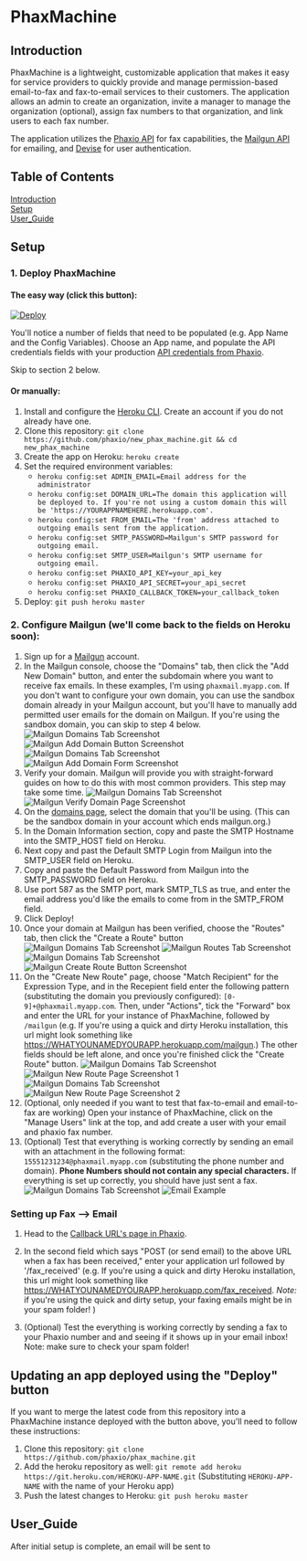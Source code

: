 <!-- [![Build Status](https://travis-ci.org/mwmayerle/new_phax_machine.svg?branch=master)](https://travis-ci.org/mwmayerle/new_phax_machine) -->

<!--------------------------------------------->

# PhaxMachine

## Introduction
PhaxMachine is a lightweight, customizable application that makes it easy for service providers to quickly provide and manage permission-based email-to-fax and fax-to-email services to their customers. The application allows an admin to create an organization, invite a manager to manage the organization (optional), assign fax numbers to that organization, and link users to each fax number.

The application utilizes the [Phaxio API](https://www.phaxio.com/) for fax capabilities, the [Mailgun API](https://www.mailgun.com/) for emailing, and [Devise](https://github.com/plataformatec/devise) for user authentication.

## Table of Contents
[Introduction](#Introduction)  
[Setup](#Setup)  
[User_Guide](#User_Guide)

## Setup

### 1. Deploy PhaxMachine

#### The easy way (click this button):

[![Deploy](https://www.herokucdn.com/deploy/button.svg)](https://heroku.com/deploy?template=https://github.com/mwmayerle/new_phax_machine)

You'll notice a number of fields that need to be populated (e.g. App Name and the Config Variables). Choose an App name, and populate the API credentials fields with your production [API credentials from Phaxio](https://console.phaxio.com/apiSettings).

Skip to section 2 below.

#### Or manually:

1. Install and configure the [Heroku CLI](https://devcenter.heroku.com/articles/heroku-cli).
   Create an account if you do not already have one.
2. Clone this repository: `git clone https://github.com/phaxio/new_phax_machine.git && cd new_phax_machine`
3. Create the app on Heroku: `heroku create`
4. Set the required environment variables:
	 - `heroku config:set ADMIN_EMAIL=Email address for the administrator`
	 - `heroku config:set DOMAIN_URL=The domain this application will be deployed to. If you're not using a custom domain this will be 'https://YOURAPPNAMEHERE.herokuapp.com'.`
	 - `heroku config:set FROM_EMAIL=The 'from' address attached to outgoing emails sent from the application.`
	 - `heroku config:set SMTP_PASSWORD=Mailgun's SMTP password for outgoing email.`
	 - `heroku config:set SMTP_USER=Mailgun's SMTP username for outgoing email.`
   - `heroku config:set PHAXIO_API_KEY=your_api_key`
   - `heroku config:set PHAXIO_API_SECRET=your_api_secret`
   - `heroku config:set PHAXIO_CALLBACK_TOKEN=your_callback_token`
5. Deploy: `git push heroku master`

### 2. Configure Mailgun (we'll come back to the fields on Heroku soon):

1. Sign up for a [Mailgun](https://www.mailgun.com) account.
2. In the Mailgun console, choose the "Domains" tab, then click the "Add New Domain" button, and enter the subdomain where you want to receive fax emails. In these examples, I'm using `phaxmail.myapp.com`. If you don't want to configure your own domain, you can use the sandbox domain already in your Mailgun account, but you'll have to manually add permitted user emails for the domain on Mailgun. If you're using the sandbox domain, you can skip to step 4 below.
![Mailgun Domains Tab Screenshot](https://raw.githubusercontent.com/mwmayerle/new_phax_machine/master/app/assets/images/mailgun_domains_tab.png)
![Mailgun Add Domain Button Screenshot](https://raw.githubusercontent.com/mwmayerle/new_phax_machine/master/app/assets/images/mailgun_add_domain.png)
![Mailgun Domains Tab Screenshot](https://raw.githubusercontent.com/mwmayerle/new_phax_machine/master/app/assets/images/mailgun_domains_tab.png)
![Mailgun Add Domain Form Screenshot](https://raw.githubusercontent.com/mwmayerle/new_phax_machine/master/app/assets/images/mailgun_add_domain_form.png)
3. Verify your domain. Mailgun will provide you with straight-forward guides on how to do this with most common providers. This step may take some time.
![Mailgun Domains Tab Screenshot](https://raw.githubusercontent.com/mwmayerle/new_phax_machine/master/app/assets/images/mailgun_domains_tab.png)
![Mailgun Verify Domain Page Screenshot](https://raw.githubusercontent.com/mwmayerle/new_phax_machine/master/app/assets/images/mailgun_domain_verification.png)
4. On the [domains page](https://app.mailgun.com/app/domains), select the domain that you'll be using. (This can be the sandbox domain in your account which ends mailgun.org.)
5. In the Domain Information section, copy and paste the SMTP Hostname into the SMTP_HOST field on Heroku.
6. Next copy and past the Default SMTP Login from Mailgun into the SMTP_USER field on Heroku.
7. Copy and paste the Default Password from Mailgun into the SMTP_PASSWORD field on Heroku.
8. Use port 587 as the SMTP port, mark SMTP_TLS as true, and enter the email address you'd like the emails to come from in the SMTP_FROM field.
9. Click Deploy!
10. Once your domain at Mailgun has been verified, choose the "Routes" tab, then click the "Create a Route" button
![Mailgun Domains Tab Screenshot](https://raw.githubusercontent.com/mwmayerle/new_phax_machine/master/app/assets/images/mailgun_domains_tab.png)
![Mailgun Routes Tab Screenshot](https://raw.githubusercontent.com/mwmayerle/new_phax_machine/master/app/assets/images/mailgun_routes_tab.png)
![Mailgun Domains Tab Screenshot](https://raw.githubusercontent.com/mwmayerle/new_phax_machine/master/app/assets/images/mailgun_domains_tab.png)
![Mailgun Create Route Button Screenshot](https://raw.githubusercontent.com/mwmayerle/new_phax_machine/master/app/assets/images/mailgun_route_add_button.png)
11. On the "Create New Route" page, choose "Match Recipient" for the Expression Type, and in the Recepient field enter the following pattern (substituting the domain you previously configured): `[0-9]+@phaxmail.myapp.com`. Then, under "Actions", tick the "Forward" box and enter the URL for your instance of PhaxMachine, followed by `/mailgun` (e.g. If you're using a quick and dirty Heroku installation, this url might look something like https://WHATYOUNAMEDYOURAPP.herokuapp.com/mailgun.) The other fields should be left alone, and once you're finished click the "Create Route" button.
![Mailgun Domains Tab Screenshot](https://raw.githubusercontent.com/mwmayerle/new_phax_machine/master/app/assets/images/mailgun_domains_tab.png)
![Mailgun New Route Page Screenshot 1](https://raw.githubusercontent.com/mwmayerle/new_phax_machine/master/app/assets/images/mailgun_new_route_1.png)
![Mailgun Domains Tab Screenshot](https://raw.githubusercontent.com/mwmayerle/new_phax_machine/master/app/assets/images/mailgun_domains_tab.png)
![Mailgun New Route Page Screenshot 2](https://raw.githubusercontent.com/mwmayerle/new_phax_machine/master/app/assets/images/mailgun_new_route_2.png)
12. (Optional, only needed if you want to test that fax-to-email and email-to-fax are working) Open your instance of PhaxMachine, click on the "Manage Users" link at the top, and add create a user with your email and phaxio fax number.
13. (Optional) Test that everything is working correctly by sending an email with an attachment in the following format: `15551231234@phaxmail.myapp.com` (substituting the phone number and domain). **Phone Numbers should not contain any special characters.** If everything is set up correctly, you should have just sent a fax.
![Mailgun Domains Tab Screenshot](https://raw.githubusercontent.com/mwmayerle/new_phax_machine/master/app/assets/images/mailgun_domains_tab.png)
![Email Example](https://raw.githubusercontent.com/mwmayerle/new_phax_machine/master/app/assets/images/phaxio_email.png)

### Setting up Fax --> Email
1. Head to the [Callback URL's page in Phaxio](https://console.phaxio.com/user/callbacks/edit).
2. In the second field which says "POST (or send email) to the above URL when a fax has been received," enter your application url followed by '/fax_received' (e.g. If you're using a quick and dirty Heroku installation, this url might look something like https://WHATYOUNAMEDYOURAPP.herokuapp.com/fax_received. *Note:* if you're using the quick and dirty setup, your faxing emails might be in your spam folder! )

3. (Optional) Test the everything is working correctly by sending a fax to your Phaxio number and and seeing if it shows up in your email inbox! Note: make sure to check your spam folder!

## Updating an app deployed using the "Deploy" button

If you want to merge the latest code from this repository into a PhaxMachine instance deployed with
the button above, you'll need to follow these instructions:

1. Clone this repository: `git clone https://github.com/phaxio/phax_machine.git`
2. Add the heroku repository as well: `git remote add heroku https://git.heroku.com/HEROKU-APP-NAME.git` (Substituting `HEROKU-APP-NAME` with the name of your Heroku app)
3. Push the latest changes to Heroku: `git push heroku master`

## User_Guide
After initial setup is complete, an email will be sent to 